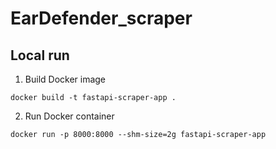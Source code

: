 # EarDefender_scraper

## Local run

1. Build Docker image
```
docker build -t fastapi-scraper-app .
```

2. Run Docker container
```
docker run -p 8000:8000 --shm-size=2g fastapi-scraper-app
```